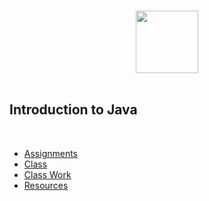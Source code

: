 <p align="center">
	<br>
	<img src="https://cdn.abranhe.com/projects/algorithms/logos/java.svg" width="100px">
	<br>
	<br>
	<h2>Introduction to Java</h2><br>
<p>


* [Assignments](assignments)
* [Class](class)
* [Class Work](class-work)
* [Resources](resources)
